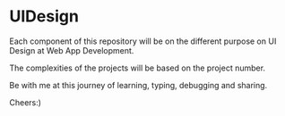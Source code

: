 # UIDesign

Each component of this repository will be on the different purpose on UI Design at Web App Development.

The complexities of the projects will be based on the project number.

Be with me at this journey of learning, typing, debugging and sharing.

Cheers:)
